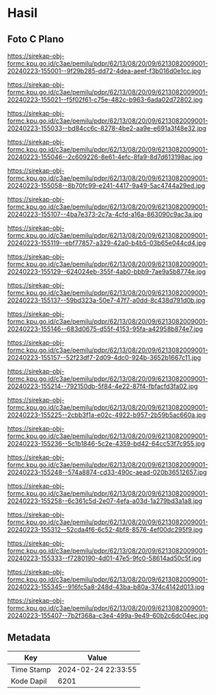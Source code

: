 # Hasil

## Foto C Plano

https://sirekap-obj-formc.kpu.go.id/c3ae/pemilu/pdpr/62/13/08/20/09/6213082009001-20240223-155001--9f29b285-dd72-4dea-aeef-f3b016d0e1cc.jpg

https://sirekap-obj-formc.kpu.go.id/c3ae/pemilu/pdpr/62/13/08/20/09/6213082009001-20240223-155021--f5f02f61-c75e-482c-b963-6ada02d72802.jpg

https://sirekap-obj-formc.kpu.go.id/c3ae/pemilu/pdpr/62/13/08/20/09/6213082009001-20240223-155033--bd84cc6c-8278-4be2-aa9e-e691a3f48e32.jpg

https://sirekap-obj-formc.kpu.go.id/c3ae/pemilu/pdpr/62/13/08/20/09/6213082009001-20240223-155046--2c609226-8e61-4efc-8fa9-8d7d613198ac.jpg

https://sirekap-obj-formc.kpu.go.id/c3ae/pemilu/pdpr/62/13/08/20/09/6213082009001-20240223-155058--8b70fc99-e241-4417-9a49-5ac4744a29ed.jpg

https://sirekap-obj-formc.kpu.go.id/c3ae/pemilu/pdpr/62/13/08/20/09/6213082009001-20240223-155107--4ba7e373-2c7a-4cfd-a16a-863090c9ac3a.jpg

https://sirekap-obj-formc.kpu.go.id/c3ae/pemilu/pdpr/62/13/08/20/09/6213082009001-20240223-155119--ebf77857-a329-42a0-b4b5-03b65e044cd4.jpg

https://sirekap-obj-formc.kpu.go.id/c3ae/pemilu/pdpr/62/13/08/20/09/6213082009001-20240223-155129--624024eb-355f-4ab0-bbb9-7ae9a5b8774e.jpg

https://sirekap-obj-formc.kpu.go.id/c3ae/pemilu/pdpr/62/13/08/20/09/6213082009001-20240223-155137--59bd323a-50e7-47f7-a0dd-8c438d791d0b.jpg

https://sirekap-obj-formc.kpu.go.id/c3ae/pemilu/pdpr/62/13/08/20/09/6213082009001-20240223-155146--683d0675-d55f-4153-95fa-a42958b874e7.jpg

https://sirekap-obj-formc.kpu.go.id/c3ae/pemilu/pdpr/62/13/08/20/09/6213082009001-20240223-155157--52f23df7-2d09-4dc0-924b-3652b1667c11.jpg

https://sirekap-obj-formc.kpu.go.id/c3ae/pemilu/pdpr/62/13/08/20/09/6213082009001-20240223-155214--792150db-5f84-4e22-87f4-fbfacfd3fa02.jpg

https://sirekap-obj-formc.kpu.go.id/c3ae/pemilu/pdpr/62/13/08/20/09/6213082009001-20240223-155225--2cbb3f1a-e02c-4922-b957-2b59b5ac660a.jpg

https://sirekap-obj-formc.kpu.go.id/c3ae/pemilu/pdpr/62/13/08/20/09/6213082009001-20240223-155236--5c1b1846-5c2e-4359-bd42-64cc53f7c955.jpg

https://sirekap-obj-formc.kpu.go.id/c3ae/pemilu/pdpr/62/13/08/20/09/6213082009001-20240223-155248--574a8874-cd33-490c-aead-020b36512657.jpg

https://sirekap-obj-formc.kpu.go.id/c3ae/pemilu/pdpr/62/13/08/20/09/6213082009001-20240223-155258--6c361c5d-2e07-4efa-a03d-1a279bd3a1a8.jpg

https://sirekap-obj-formc.kpu.go.id/c3ae/pemilu/pdpr/62/13/08/20/09/6213082009001-20240223-155312--52cda4f6-6c52-4bf8-8576-4ef00dc295f9.jpg

https://sirekap-obj-formc.kpu.go.id/c3ae/pemilu/pdpr/62/13/08/20/09/6213082009001-20240223-155333--f7280190-4d01-47e5-9fc0-58614ad50c5f.jpg

https://sirekap-obj-formc.kpu.go.id/c3ae/pemilu/pdpr/62/13/08/20/09/6213082009001-20240223-155345--916fc5a8-248d-43ba-b80a-374c4142d013.jpg

https://sirekap-obj-formc.kpu.go.id/c3ae/pemilu/pdpr/62/13/08/20/09/6213082009001-20240223-155407--7b2f368a-c3e4-499a-9e49-60b2c6dc04ec.jpg


## Metadata

| Key        | Value               |
| ---------- | ------------------- |
| Time Stamp | 2024-02-24 22:33:55 |
| Kode Dapil | 6201                |



